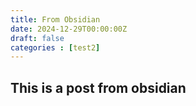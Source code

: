 ```yaml
---
title: From Obsidian
date: 2024-12-29T00:00:00Z
draft: false
categories : [test2]
---
```


## This is a post from obsidian